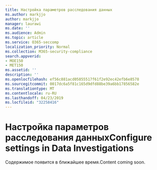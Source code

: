 ```yaml
---
title: Настройка параметров расследования данных
ms.author: markjjo
author: markjjo
manager: laurawi
ms.date: ''
ms.audience: Admin
ms.topic: article
ms.service: O365-seccomp
localization_priority: Normal
ms.collection: M365-security-compliance
search.appverid:
- MOE150
- MET150
ms.assetid: ''
description: ''
ms.openlocfilehash: ef56c881acd05855517f61f2e92ec42efb6e8578
ms.sourcegitcommit: 0017dc6a5f81c165d9dfd88be39a6bb17856582e
ms.translationtype: MT
ms.contentlocale: ru-RU
ms.lasthandoff: 04/23/2019
ms.locfileid: "32258416"
---
```

# <a name="configure-settings-in-data-investigations"></a><span data-ttu-id="cbc05-102">Настройка параметров расследования данных</span><span class="sxs-lookup"><span data-stu-id="cbc05-102">Configure settings in Data Investigations</span></span>

<span data-ttu-id="cbc05-103">Содержимое появится в ближайшее время.</span><span class="sxs-lookup"><span data-stu-id="cbc05-103">Content coming soon.</span></span>